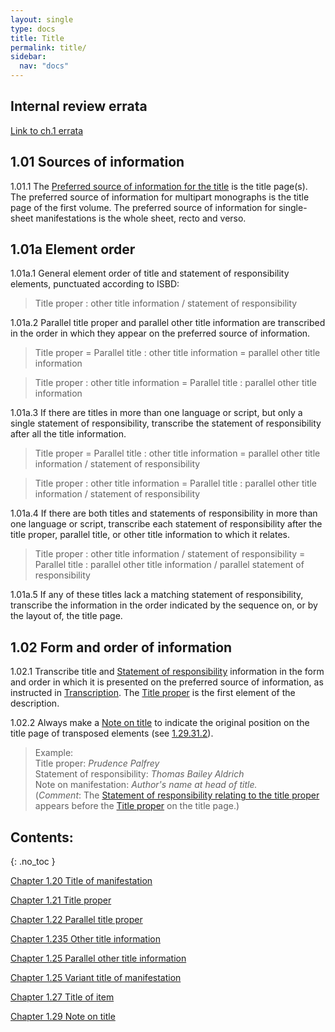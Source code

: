```yaml
---
layout: single
type: docs
title: Title
permalink: title/
sidebar:
  nav: "docs"
---
```


## Internal review errata

[Link to ch.1 errata](https://docs.google.com/document/d/1ZQrHST262NmyQBIjqDihNGPaU_Y9rKCN2wiRPtwm-D8/edit)

## 1.01 Sources of information

<a name="1.01.1">1.01.1</a> The [Preferred source of information for the title](/DCRMR/general-rules/Data-provenance/#026-sources-of-information) is the title page(s). The preferred source of information for multipart monographs is the title page of the first volume. The preferred source of information for single-sheet manifestations is the whole sheet, recto and verso. 

## 1.01a Element order

<a name="1.01a.1">1.01a.1</a> General element order of title and statement of responsibility elements, punctuated according to ISBD:

>Title proper : other title information / statement of responsibility

<a name="1.01a.2">1.01a.2</a> Parallel title proper and parallel other title information are transcribed in the order in which they appear on the preferred source of information.

>Title proper = Parallel title : other title information = parallel other title information

>Title proper : other title information = Parallel title : parallel other title information

<a name="1.01a.3">1.01a.3</a> If there are titles in more than one language or script, but only a single statement of responsibility, transcribe the statement of responsibility after all the title information.

>Title proper = Parallel title : other title information  = parallel other title information / statement of responsibility

>Title proper : other title information = Parallel title : parallel other title information / statement of responsibility

<a name="1.01a.4">1.01a.4</a> If there are both titles and statements of responsibility in more than one language or script, transcribe each statement of responsibility after the title proper, parallel title, or other title information to which it relates. 

>Title proper : other title information / statement of responsibility = Parallel title : parallel other title information / parallel statement of responsibility

<a name="1.01a.5">1.01a.5</a> If any of these titles lack a matching statement of responsibility, transcribe the information in the order indicated by the sequence on, or by the layout of, the title page.


## 1.02 Form and order of information

<a name="1.02.1">1.02.1</a> Transcribe title and [Statement of responsibility](/DCRMR/sor/) information in the form and order in which it is presented on the preferred source of information, as instructed in [Transcription](/DCRMR/general-rules/Transcription/). The [Title proper](/DCRMR/title/Title-proper/) is the first element of the description.  

<a name="1.02.2">1.02.2</a> Always make a [Note on title](/DCRMR/title/Note-on-title/) to indicate the original position on the title page of transposed elements (see [1.29.31.2](/DCRMR/title/Note-on-title/#1.29.31.2)).

>Example:  
>Title proper: <CITE>Prudence Palfrey</CITE>  
>Statement of responsibility: <CITE>Thomas Bailey Aldrich</CITE>  
>Note on manifestation: <CITE>Author's name at head of title.</CITE>  
>(*Comment*: The [Statement of responsibility relating to the title proper](/DCRMR/sor/Statement-of-responsibility-relating-to-title-proper/) appears before the [Title proper](/DCRMR/title/Title-proper/) on the title page.)

## Contents:
{: .no_toc }

[Chapter 1.20 Title of manifestation](/DCRMR/title/Title-of-manifestation/)

[Chapter 1.21 Title proper](/DCRMR/title/Title-proper/)

[Chapter 1.22 Parallel title proper](/DCRMR/title/Parallel-title-proper/)

[Chapter 1.235 Other title information](/DCRMR/title/Other-title-information/)

[Chapter 1.25 Parallel other title information](/DCRMR/title/Parallel-other-title-information/)

[Chapter 1.25 Variant title of manifestation](/DCRMR/title/Variant-title-of-manifestation/)

[Chapter 1.27 Title of item](/DCRMR/title/Title-of-item/)

[Chapter 1.29 Note on title](/DCRMR/title/Note-on-title/)